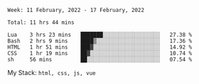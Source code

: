 <!--START_SECTION:waka-->
```text
Week: 11 February, 2022 - 17 February, 2022

Total: 11 hrs 44 mins

Lua    3 hrs 23 mins   ███████░░░░░░░░░░░░░░░░░░   27.38 % 
Bash   2 hrs 9 mins    ████▒░░░░░░░░░░░░░░░░░░░░   17.36 % 
HTML   1 hr 51 mins    ███▓░░░░░░░░░░░░░░░░░░░░░   14.92 % 
CSS    1 hr 19 mins    ██▓░░░░░░░░░░░░░░░░░░░░░░   10.74 % 
sh     56 mins         ██░░░░░░░░░░░░░░░░░░░░░░░   07.54 % 
```
<!--END_SECTION:waka-->
My Stack: `html, css, js, vue`
